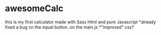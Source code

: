 # awesomeCalc
this is my first calculator made with Sass Html and pure Javascript
*already fixed a bug on the equal button..on the main.js
*"improved" css? 
